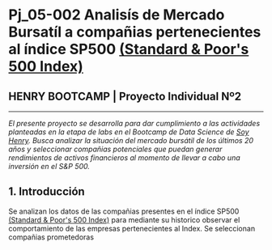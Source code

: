 # <h1> Pj_05-002 Analisís de Mercado Bursatíl a compañias pertenecientes al índice SP500 [(Standard & Poor's 500 Index)](https://www.spglobal.com/spdji/en/indices/equity/sp-500/#overview) </h1> 
## **HENRY BOOTCAMP | Proyecto Individual Nº2**
<hr>

*El presente proyecto se desarrolla para dar cumplimiento a las actividades planteadas en la etapa de labs en el Bootcamp de Data Science de [Soy Henry](https://www.soyhenry.com/). Busca analizar la situación del mercado bursátil de los últimos 20 años y seleccionar compañias potenciales que puedan generar rendimientos de activos financieros al momento de llevar a cabo una inversión en el S&P 500.*<br>

## 1. Introducción

Se analizan los datos de las compañias presentes en el  índice SP500 [(Standard & Poor's 500 Index)](https://www.spglobal.com/spdji/en/indices/equity/sp-500/#overview) para mediante su historico observar el comportamiento de las empresas pertenecientes al Index.  Se seleccionan compañias prometedoras 